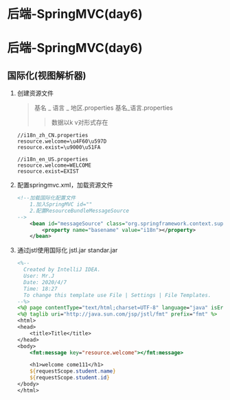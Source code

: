 # 后端-SpringMVC(day6)


# 后端-SpringMVC(day6)

## 国际化(视图解析器)

1. 创建资源文件

   > 基名 _ 语言 _ 地区.properties
   > 基名_语言.properties
   >
   > > 数据以k v对形式存在

   ```
   //i18n_zh_CN.properties
   resource.welcome=\u4F60\u597D
   resource.exist=\u9000\u51FA
   
   //i18n_en_US.properties
   resource.welcome=WELCOME
   resource.exist=EXIST
   ```

2. 配置springmvc.xml，加载资源文件

   ```xml
   <!--加载国际化配置文件
       1.加入SpringMVC id=""
       2.配置ResourceBundleMessageSource
   -->
       <bean id="messageSource" class="org.springframework.context.support.ResourceBundleMessageSource">
           <property name="basename" value="i18n"></property>
       </bean>
   ```

3. 通过jstl使用国际化 jstl.jar  standar.jar

   ```jsp
   <%--
     Created by IntelliJ IDEA.
     User: Mr.J
     Date: 2020/4/7
     Time: 18:27
     To change this template use File | Settings | File Templates.
   --%>
   <%@ page contentType="text/html;charset=UTF-8" language="java" isErrorPage="true" %>
   <%@ taglib uri="http://java.sun.com/jsp/jstl/fmt" prefix="fmt" %>
   <html>
   <head>
       <title>Title</title>
   </head>
   <body>
       <fmt:message key="resource.welcome"></fmt:message>
   
       <h1>welcome come111</h1>
       ${requestScope.student.name}
       ${requestScope.student.id}
   </body>
   </html>
   
   ```

   

